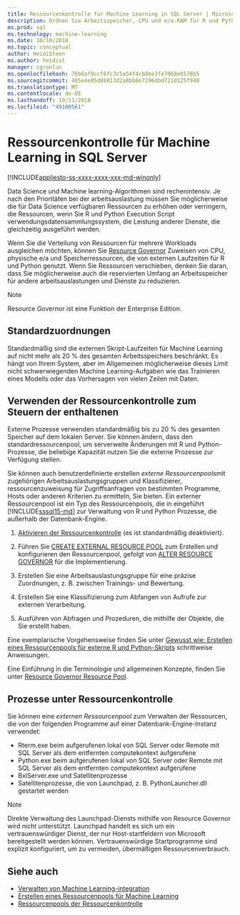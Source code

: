 ```yaml
---
title: Ressourcenkontrolle für Machine Learning in SQL Server | Microsoft-Dokumentation
description: Ordnen Sie Arbeitsspeicher, CPU und e/a-RAM für R und Python-Workloads in SQL Server-Datenbank-Engine-Instanz an.
ms.prod: sql
ms.technology: machine-learning
ms.date: 10/10/2018
ms.topic: conceptual
author: HeidiSteen
ms.author: heidist
manager: cgronlun
ms.openlocfilehash: 76b6af9ccf6fc3c5a54f4cb8be3fe7068eb578b5
ms.sourcegitcommit: 485e4e05d88813d2a8bb8e7296dbd721d125f940
ms.translationtype: MT
ms.contentlocale: de-DE
ms.lasthandoff: 10/11/2018
ms.locfileid: "49100561"
---
```

# <a name="resource-governance-for-machine-learning-in-sql-server"></a>Ressourcenkontrolle für Machine Learning in SQL Server
[!INCLUDE[appliesto-ss-xxxx-xxxx-xxx-md-winonly](../../includes/appliesto-ss-xxxx-xxxx-xxx-md-winonly.md)]

Data Science und Machine learning-Algorithmen sind rechenintensiv. Je nach den Prioritäten bei der arbeitsauslastung müssen Sie möglicherweise die für Data Science verfügbaren Ressourcen zu erhöhen oder verringern, die Ressourcen, wenn Sie R und Python Execution Script verwendungsdatensammlungssystem, die Leistung anderer Dienste, die gleichzeitig ausgeführt werden. 

Wenn Sie die Verteilung von Ressourcen für mehrere Workloads ausgleichen möchten, können Sie [Resource Governor](../../relational-databases/resource-governor/resource-governor.md) Zuweisen von CPU, physische e/a und Speicherressourcen, die von externen Laufzeiten für R und Python genutzt. Wenn Sie Ressourcen verschieben, denken Sie daran, dass Sie möglicherweise auch die reservierten Umfang an Arbeitsspeicher für andere arbeitsauslastungen und Dienste zu reduzieren. 

> [!NOTE] 
> Resource Governor ist eine Funktion der Enterprise Edition.

## <a name="default-allocations"></a>Standardzuordnungen

Standardmäßig sind die externen Skript-Laufzeiten für Machine Learning auf nicht mehr als 20 % des gesamten Arbeitsspeichers beschränkt. Es hängt von Ihrem System, aber im Allgemeinen möglicherweise dieses Limit nicht schwerwiegenden Machine Learning-Aufgaben wie das Trainieren eines Modells oder das Vorhersagen von vielen Zeilen mit Daten. 

## <a name="use-resource-governor-to-control-resourcing"></a>Verwenden der Ressourcenkontrolle zum Steuern der enthaltenen
 
Externe Prozesse verwenden standardmäßig bis zu 20 % des gesamten Speicher auf dem lokalen Server. Sie können ändern, dass den standardressourcenpool, um serverweite Änderungen mit R und Python-Prozesse, die beliebige Kapazität nutzen Sie die externe Prozesse zur Verfügung stellen.

Sie können auch benutzerdefinierte erstellen *externe Ressourcenpools*mit zugehörigen Arbeitsauslastungsgruppen und Klassifizierer, ressourcenzuweisung für Zugriffsanfragen von bestimmten Programme, Hosts oder anderen Kriterien zu ermitteln, Sie bieten. Ein externer Ressourcenpool ist ein Typ des Ressourcenpools, die in eingeführt [!INCLUDE[sssql15-md](../../includes/sssql15-md.md)] zur Verwaltung von R und Python Prozesse, die außerhalb der Datenbank-Engine.

1. [Aktivieren der Ressourcenkontrolle](https://docs.microsoft.com/sql/relational-databases/resource-governor/enable-resource-governor) (es ist standardmäßig deaktiviert).

2. Führen Sie [CREATE EXTERNAL RESOURCE POOL](https://docs.microsoft.com/sql/t-sql/statements/create-external-resource-pool-transact-sql) zum Erstellen und konfigurieren den Ressourcenpool, gefolgt von [ALTER RESOURCE GOVERNOR](https://docs.microsoft.com/sql/t-sql/statements/alter-resource-governor-transact-sql) für die Implementierung.

3. Erstellen Sie eine Arbeitsauslastungsgruppe für eine präzise Zuordnungen, z. B. zwischen Trainings- und Bewertung.

4. Erstellen Sie eine Klassifizierung zum Abfangen von Aufrufe zur externen Verarbeitung.

5. Ausführen von Abfragen und Prozeduren, die mithilfe der Objekte, die Sie erstellt haben.

Eine exemplarische Vorgehensweise finden Sie unter [Gewusst wie: Erstellen eines Ressourcenpools für externe R und Python-Skripts](../../advanced-analytics/r/how-to-create-a-resource-pool-for-r.md) schrittweise Anweisungen.

Eine Einführung in die Terminologie und allgemeinen Konzepte, finden Sie unter [Resource Governor Resource Pool](../../relational-databases/resource-governor/resource-governor-resource-pool.md).

## <a name="processes-under-resource-governance"></a>Prozesse unter Ressourcenkontrolle
  
 Sie können eine *externen Ressourcenpool* zum Verwalten der Ressourcen, die von der folgenden Programme auf einer Datenbank-Engine-Instanz verwendet:

+ Rterm.exe beim aufgerufenen lokal von SQL Server oder Remote mit SQL Server als dem entfernten computekontext aufgerufene
+ Python.exe beim aufgerufenen lokal von SQL Server oder Remote mit SQL Server als dem entfernten computekontext aufgerufene
+ BxlServer.exe und Satellitenprozesse
+ Satellitenprozesse, die von Launchpad, z. B. PythonLauncher.dll gestartet werden
  
> [!NOTE]
> Direkte Verwaltung des Launchpad-Diensts mithilfe von Resource Governor wird nicht unterstützt. Launchpad handelt es sich um ein vertrauenswürdiger Dienst, der nur Host-startfeldern von Microsoft bereitgestellt werden können. Vertrauenswürdige Startprogramme sind explizit konfiguriert, um zu vermeiden, übermäßigen Ressourcenverbrauch.
  
## <a name="see-also"></a>Siehe auch

+ [Verwalten von Machine Learning-integration](../r/managing-and-monitoring-r-solutions.md)
+ [Erstellen eines Ressourcenpools für Machine Learning](../r/how-to-create-a-resource-pool-for-r.md)
+ [Ressourcenpools der Ressourcenkontrolle](../../relational-databases/resource-governor/resource-governor-resource-pool.md)

